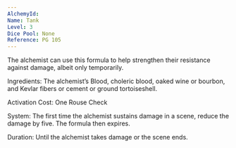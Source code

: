 ```yaml
---
AlchemyId: 
Name: Tank
Level: 3
Dice Pool: None
Reference: PG 105
---
```

The alchemist can use this formula to help strengthen their resistance against damage, albeit only temporarily. 

Ingredients: The alchemist’s Blood, choleric blood, oaked wine or bourbon, and Kevlar fibers or cement or ground tortoiseshell. 

Activation Cost: One Rouse Check 

System: The first time the alchemist sustains damage in a scene, reduce the damage by five. The formula then expires. 

Duration: Until the alchemist takes damage or the scene ends.
